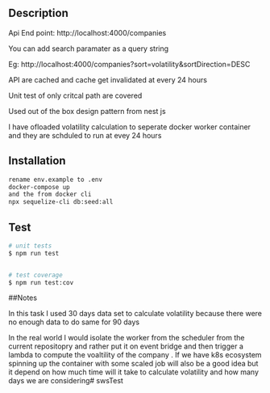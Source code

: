 
## Description

Api End point: http://localhost:4000/companies

You can add search paramater as a query string

Eg: http://localhost:4000/companies?sort=volatility&sortDirection=DESC

API are cached and cache get invalidated at every 24 hours

Unit test of only critcal path are covered 

Used out of the box design pattern  from nest js

I have ofloaded volatility calculation to seperate docker worker container and they are schduled to run at evey 24 hours 

## Installation

```bash
rename env.example to .env
docker-compose up
and the from docker cli 
npx sequelize-cli db:seed:all

```

## Test

```bash
# unit tests
$ npm run test


# test coverage
$ npm run test:cov
```

##Notes

In this task I used 30 days data set to calculate volatility because there were no enough data to do same for 90 days 

In the real world I would  isolate the worker from the  scheduler from the current repositopry and rather put it on event bridge and then trigger a lambda to compute the voaltility of the company . If we have k8s ecosystem spinning up the container with some scaled job will also be a good idea but it depend on how much time will it take to calculate volatility and how many days we are considering# swsTest

